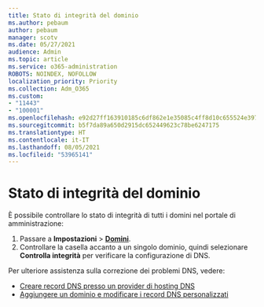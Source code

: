 ```yaml
---
title: Stato di integrità del dominio
ms.author: pebaum
author: pebaum
manager: scotv
ms.date: 05/27/2021
audience: Admin
ms.topic: article
ms.service: o365-administration
ROBOTS: NOINDEX, NOFOLLOW
localization_priority: Priority
ms.collection: Adm_O365
ms.custom:
- "11443"
- "100001"
ms.openlocfilehash: e92d27ff163910185c6df862e1e35085c4ff8d10c655524e3974b0d9145e3395
ms.sourcegitcommit: b5f7da89a650d2915dc652449623c78be6247175
ms.translationtype: HT
ms.contentlocale: it-IT
ms.lasthandoff: 08/05/2021
ms.locfileid: "53965141"
---
```

# <a name="domain-health-status"></a>Stato di integrità del dominio

È possibile controllare lo stato di integrità di tutti i domini nel portale di amministrazione:

1. Passare a **Impostazioni** > [**Domini**](https://portal.microsoft.com/Adminportal/Home?ref=/Domains).
1. Controllare la casella accanto a un singolo dominio, quindi selezionare **Controlla integrità** per verificare la configurazione di DNS.

Per ulteriore assistenza sulla correzione dei problemi DNS, vedere:

- [Creare record DNS presso un provider di hosting DNS](/microsoft-365/admin/get-help-with-domains/create-dns-records-at-any-dns-hosting-provider)
- [Aggiungere un dominio e modificare i record DNS personalizzati](/microsoft-365/admin/setup/add-domain)